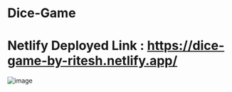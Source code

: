 # Dice-Game

# Netlify Deployed Link : https://dice-game-by-ritesh.netlify.app/
![image](https://user-images.githubusercontent.com/110231091/204773414-3d637072-5d37-472a-9095-a991b680d18f.png)
